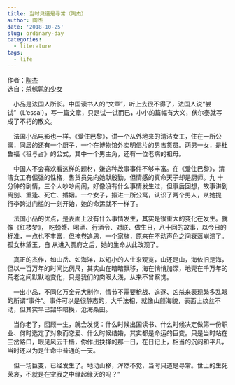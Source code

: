 ```yaml
---
title: 当时只道是寻常（陶杰）
author: 陶杰
date: '2018-10-25'
slug: ordinary-day
categories:
  - literature
tags:
  - life
---
```

作者：[陶杰](https://zh.wikipedia.org/wiki/陶傑)  
选自：[杀鹌鹑的少女](http://www.anobii.com/books/殺鵪鶉的少女/9787550614352/01a5e4984b48dfa157)  
  
  
  
    
  &#8195;小品是法国人所长。中国读书人的“文章”，听上去很不得了，法国人说“尝试”（L’essai），写一篇文章，只是试一试而已，小小的篇幅有大义，伏尔泰就写成了不朽的散文。

&#8195;法国小品电影也一样。《爱住巴黎》，讲一个从外地来的清洁女工，住在一所公寓，同居的还有一个厨子，一个在博物馆外卖明信片的男售货员。两男一女，是杜鲁福《租与占》的公式，其中一个男主角，还有一位老病的祖母。

&#8195;中国人不会喜欢看这样的题材，嫌这种故事事件不够丰富。在《爱住巴黎》，清洁女工有倔强的性格，售货员先向她献殷勤，但情感的真命天子却是厨师。九 十分钟的剧情，三个人吵吵闹闹，好像没有什么事情发生过，但事后回想，故事讲到离别、重逢、死亡、婚姻。一个女子，搬进一所公寓，认识了两个男人，从她提 行李跨进门槛的一刻开始，她的命运就不一样了。

&#8195;法国小品的优点，是表面上没有什么事情发生，其实是很重大的变化在发生。就像《红楼梦》， 吃螃蟹、喝酒、行酒令、对联、做生日，八十回的故事，以今日的标准，一点也不丰富，但掩卷追思，一个家族，原来在不动声色之间衰落崩溃了。孤女林黛玉，自 从进入贾府之后，她的生命从此改观了。

&#8195;真正的杰作，如山岳、如海洋，以短小的人生来观览，山还是山，海依旧是海，但以一百万年的时间比例尺，其实山在暗暗飘移，海在悄悄加深，地壳在千万年的荒老之间默默地变化，只是我们的肉眼太浅，从来不曾察觉。

&#8195;一出小品，不同亿万金元大制作，情节不需要枪战、追逐、凶杀来表现繁多乱眼的所谓“事件”。事件可以是很静态的，大千法相，就像山颜海貌，表面上纹丝不动，但其实早已韶华暗换，沧海桑田。

&#8195;当你老了，回顾一生，就会发觉：什么时候出国读书、什么时候决定做第一份职业、何时选定了对象而恋爱、什么时候结婚，其实都是命运的巨变。只是当时站在三岔路口，眼见风云千樯，你作出抉择的那一日，在日记上，相当的沉闷和平凡，当时还以为是生命中普通的一天。

&#8195;但一场巨变，已经发生了。地动山移，浑然不觉，当时只道是寻常。世上的生死荣哀，不就是在空寂之中缘起缘灭的吗？”